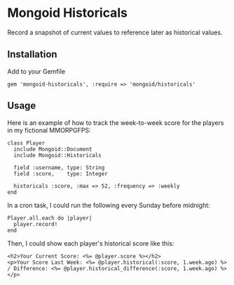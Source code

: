 Mongoid Historicals
===================

Record a snapshot of current values to reference later as historical values.


Installation
------------

Add to your Gemfile

    gem 'mongoid-historicals', :require => 'mongoid/historicals'


Usage
-----

Here is an example of how to track the week-to-week score for the players in my fictional MMORPGFPS:

    class Player
      include Mongoid::Document
      include Mongoid::Historicals

      field :username, type: String
      field :score,    type: Integer

      historicals :score, :max => 52, :frequency => :weekly
    end

In a cron task, I could run the following every Sunday before midnight:

    Player.all.each do |player|
      player.record!
    end

Then, I could show each player's historical score like this:

    <h2>Your Current Score: <%= @player.score %></h2>
    <p>Your Score Last Week: <%= @player.historical(:score, 1.week.ago) %> / Difference: <%= @player.historical_difference(:score, 1.week.ago) %></p>

